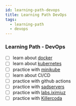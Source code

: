 ```yaml
---
id: learning-path-devops
title: Learning Path DevOps
tags:
  - learning-path
  - devops
---
```


### Learning Path - DevOps

- [ ] learn about [docker](https://docs.docker.com/get-started/)
- [ ] learn about [kubernetes](https://kubernetes.io/docs/setup/)
- [ ] practice with [minikube](https://kubernetes.io/docs/tutorials/hello-minikube/)
- [ ] learn about CI/CD
- [ ] practice with github actions
- [ ] practice with [sadservers](https://github.com/fduran/sadservers)
- [ ] practice with [labs.iximiuz](http://labs.iximiuz.com)
- [ ] practice with [Killercoda](https://killercoda.com/)

